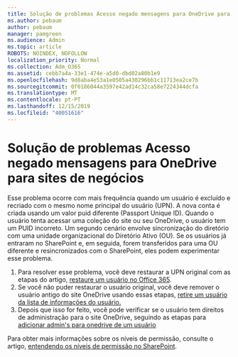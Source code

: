 ```yaml
---
title: Solução de problemas Acesso negado mensagens para OneDrive para sites de negócios
ms.author: pebaum
author: pebaum
manager: pamgreen
ms.audience: Admin
ms.topic: article
ROBOTS: NOINDEX, NOFOLLOW
localization_priority: Normal
ms.collection: Adm_O365
ms.assetid: cebb7a4a-33e1-474e-a5d0-dbd02a80b1e9
ms.openlocfilehash: 9d8aba4e53a1e0505a430296bb1c11713ea2ce7b
ms.sourcegitcommit: 0f0186044a3597e42ad14c32ca58e7224344dcfa
ms.translationtype: MT
ms.contentlocale: pt-PT
ms.lasthandoff: 12/15/2019
ms.locfileid: "40051616"
---
```

# <a name="troubleshooting-access-denied-messages-to-onedrive-for-business-sites"></a>Solução de problemas Acesso negado mensagens para OneDrive para sites de negócios

Esse problema ocorre com mais frequência quando um usuário é excluído e recriado com o mesmo nome principal do usuário (UPN). A nova conta é criada usando um valor puid diferente (Passport Unique ID). Quando o usuário tenta acessar uma coleção do site ou seu OneDrive, o usuário tem um PUID incorreto. Um segundo cenário envolve sincronização do diretório com uma unidade organizacional do Diretório Ativo (OU). Se os usuários já entraram no SharePoint e, em seguida, forem transferidos para uma OU diferente e resincronizados com o SharePoint, eles podem experimentar esse problema.

1. Para resolver esse problema, você deve restaurar a UPN original com as etapas do artigo, [restaure um usuário no Office 365](https://docs.microsoft.com/office365/admin/add-users/restore-user?view=o365-worldwide).
2. Se você não puder restaurar o usuário original, você deve remover o usuário antigo do site OneDrive usando essas etapas, [retire um usuário da lista de informações do usuário.]() 
3. Depois que isso for feito, você pode verificar se o usuário tem direitos de administração para o site OneDrive, seguindo as etapas para [adicionar admin's para onedrive de um usuário](https://docs.microsoft.com/sharepoint/manage-user-profiles?redirectSourcePath=%252fen-us%252farticle%252fmanage-user-profiles-in-the-sharepoint-admin-center-494bec9c-6654-41f0-920f-f7f937ea9723#add-and-remove-admins-for-a-users-onedrive)

Para obter mais informações sobre os níveis de permissão, consulte o artigo, [entendendo os níveis de permissão no SharePoint](https://docs.microsoft.com/sharepoint/understanding-permission-levels).
